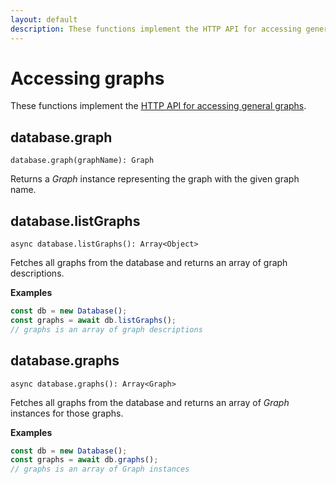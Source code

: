 ```yaml
---
layout: default
description: These functions implement the HTTP API for accessing general graphs
---
```

# Accessing graphs

These functions implement the
[HTTP API for accessing general graphs](../http/gharial.html).

## database.graph

`database.graph(graphName): Graph`

Returns a _Graph_ instance representing the graph with the given graph name.

## database.listGraphs

`async database.listGraphs(): Array<Object>`

Fetches all graphs from the database and returns an array of graph descriptions.

**Examples**

```js
const db = new Database();
const graphs = await db.listGraphs();
// graphs is an array of graph descriptions
```

## database.graphs

`async database.graphs(): Array<Graph>`

Fetches all graphs from the database and returns an array of _Graph_ instances
for those graphs.

**Examples**

```js
const db = new Database();
const graphs = await db.graphs();
// graphs is an array of Graph instances
```
